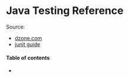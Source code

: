 # Java Testing Reference

Source:
* [dzone.com](https://dzone.com/articles/best-java-unit-testing-frameworks)
* [junit guide](https://junit.org/junit5/docs/current/user-guide/)

#### Table of contents

* [](#)

&nbsp;
# 
